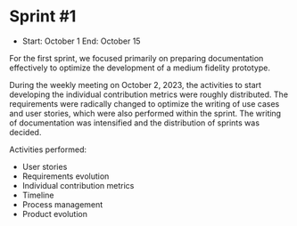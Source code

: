 # Sprint #1 
- Start: October 1 End: October 15

For the first sprint, we focused primarily on preparing documentation effectively to optimize the development of a medium fidelity prototype.

During the weekly meeting on October 2, 2023, the activities to start developing the individual contribution metrics were roughly 
distributed. The requirements were radically changed to optimize the writing of use cases and user stories, which were also performed within the sprint.
The writing of documentation was intensified and the distribution of sprints was decided.

Activities performed:

- User stories
- Requirements evolution
- Individual contribution metrics
- Timeline
- Process management
- Product evolution

